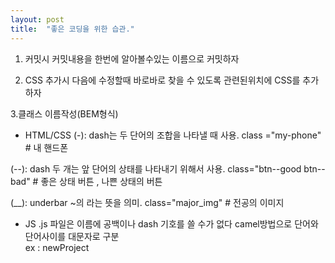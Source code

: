```yaml
---
layout: post
title:  "좋은 코딩을 위한 습관."
---
```


1. 커밋시 커밋내용을 한번에 알아볼수있는 이름으로 커밋하자

2. CSS 추가시 다음에 수정할때 바로바로 찾을 수 있도록 관련된위치에 CSS를 추가하자

3.클래스 이름작성(BEM형식)
* HTML/CSS
  (-): dash는 두 단어의 조합을 나타낼 때 사용.
      class ="my-phone"  # 내 핸드폰
      
 (--): dash 두 개는 앞 단어의 상태를 나타내기 위해서 사용.
       class="btn--good btn--bad"  # 좋은 상태 버튼 , 나쁜 상태의 버튼  
       
 (__): underbar  ~의 라는 뜻을 의미.
      class="major_img"  # 전공의 이미지
   
* JS
  .js 파일은 이름에 공백이나 dash 기호를 쓸 수가 없다
   camel방법으로 단어와 단어사이를 대문자로 구분  
    ex : newProject




